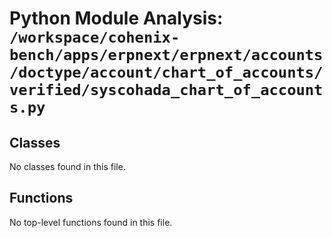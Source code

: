 # Python Module Analysis: `/workspace/cohenix-bench/apps/erpnext/erpnext/accounts/doctype/account/chart_of_accounts/verified/syscohada_chart_of_accounts.py`

## Classes

No classes found in this file.


## Functions

No top-level functions found in this file.
